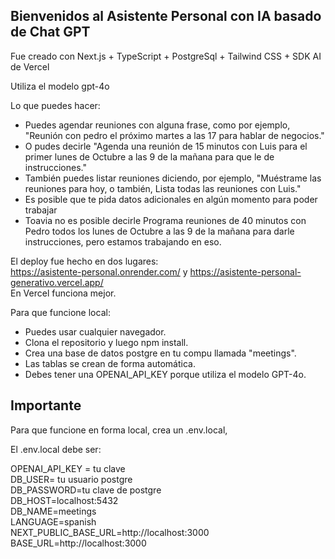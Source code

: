## Bienvenidos al Asistente Personal con IA basado de Chat GPT  

Fue creado con Next.js + TypeScript + PostgreSql + Tailwind CSS + SDK AI de Vercel  

Utiliza el modelo gpt-4o  

Lo que puedes hacer:  
- Puedes agendar reuniones con alguna frase, como por ejemplo, "Reunión con pedro el próximo martes a las 17 para hablar de negocios."  
- O pudes decirle "Agenda una reunión de 15 minutos con Luis para el primer lunes de Octubre a las 9 de la mañana para que le de instrucciones."      
- También puedes listar reuniones diciendo, por ejemplo, "Muéstrame las reuniones para hoy, o también, Lista todas las reuniones con Luis."
- Es posible que te pida datos adicionales en algún momento para poder trabajar 
- Toavia no es posible decirle Programa reuniones de 40 minutos con Pedro todos los lunes de Octubre a las 9 de la mañana para darle instrucciones, pero estamos trabajando en eso.  

El deploy fue hecho en dos lugares:  
https://asistente-personal.onrender.com/ y https://asistente-personal-generativo.vercel.app/  
En Vercel funciona mejor.  

Para que funcione local:   
- Puedes usar cualquier navegador.    
- Clona el repositorio y luego npm install.  
- Crea una base de datos postgre en tu compu llamada "meetings".  
- Las tablas se crean de forma automática.  
- Debes tener una OPENAI_API_KEY porque utiliza el modelo GPT-4o.  

## Importante
Para que funcione en forma local, crea un .env.local,

El .env.local debe ser:  

OPENAI_API_KEY = tu clave  
DB_USER= tu usuario postgre  
DB_PASSWORD=tu clave de postgre  
DB_HOST=localhost:5432  
DB_NAME=meetings  
LANGUAGE=spanish  
NEXT_PUBLIC_BASE_URL=http://localhost:3000  
BASE_URL=http://localhost:3000  


